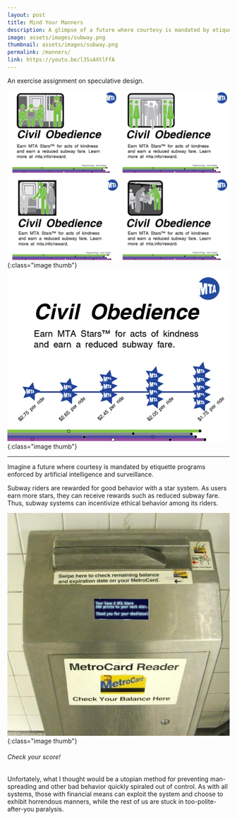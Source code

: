 ```yaml
---
layout: post
title: Mind Your Manners
description: A glimpse of a future where courtesy is mandated by etiquette programs enforced by artificial intelligence and surveillance.
image: assets/images/subway.png
thumbnail: assets/images/subway.png
permalink: /manners/
link: https://youtu.be/l3SsAXtlFfA
---
```


An exercise assignment on speculative design. 

![ad campaign](/assets/images/Poster3.jpg){:class="image thumb"} ![posters](/assets/images/Poster1.jpg){:class="image thumb"}
 

***
Imagine a future where courtesy is mandated by etiquette programs enforced by artificial intelligence and surveillance.


Subway riders are rewarded for good behavior with a star system. As users earn more stars, they can receive rewards such as reduced subway fare.
Thus, subway systems can incentivize ethical behavior among its riders.

![check-your-score](/assets/images/swipe.png){:class="image thumb"}
###### Check your score! 

Unfortately, what I thought would be a utopian method for preventing man-spreading and other bad behavior quickly spiraled out of control.
As with all systems, those with financial means can exploit the system and choose to exhibit horrendous manners, while the rest of us are stuck in too-polite-after-you paralysis.